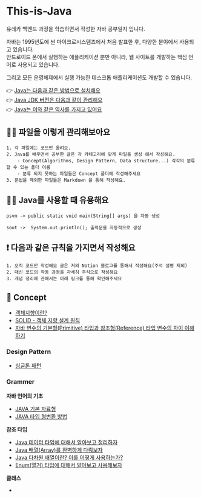 # This-is-Java
유레카 백엔드 과정을 학습하면서 작성한 자바 공부일지 입니다.

자바는 1995년도에 썬 마이크로시스템즈에서 처음 발표한 후, 다양한 분야에서 사용되고 있습니다.  
안드로이드 폰에서 실행하는 애플리케이션 뿐만 아니라, 웹 사이트를 개발하는 핵심 언어로 사용되고 있습니다.

그리고 모든 운영체제에서 실행 가능한 데스크톱 애플리케이션도 개발할 수 있습니다.

👉 <a href="https://youtu.be/LbpLDU35BJU?si=aa8OOffluIa9VmEi">Java는 다음과 같은 방법으로 설치해요</a>  
👉 <a href="https://yuchan-log.notion.site/SDK-manager-SDKMAN-JAVA-e7ce35383cc84ab5b61ce9c19d4c4f2b?pvs=4">Java JDK 버전은 다음과 같이 관리해요</a>  
👉 <a href="https://jhyonhyon.tistory.com/15">Java는 이와 같은 역사를 가지고 있어요</a>

## 🙋🏻 파일을 이렇게 관리해보아요 
```
1. 각 파일에는 코드만 올려요.
2. Java를 배우면서 공부한 글은 각 카테고리에 맞게 파일을 생성 해서 작성해요. 
    - Concept(Algorithms, Design Pattern, Data structure...) 각각의 분류할 수 있는 폴더 이름
    - 분류 되지 못하는 파일들은 Concept 폴더에 작성해주세요
3. 문법을 제외한 파일들은 Markdown 을 통해 작성해요.
```

## 🙋🏻 Java를 사용할 때 유용해요
```
psvm -> public static void main(String[] args) 을 자동 생성

sout ->  System.out.println(); 출력문을 자동적으로 생성
```

## ❗️ 다음과 같은 규칙을 가지면서 작성해요
```
1. 오직 코드만 작성해요 글은 저의 Notion 블로그를 통해서 작성해요(주석 설명 제외)
2. 대신 코드의 작동 과정을 자세히 주석으로 작성해요
3. 개념 정리에 관해서는 아래 링크를 통해 확인해주세요
```

## 📝 Concept
- <a href="https://yuchan-log.notion.site/5fd3849e85f7422185103692cb80a64f?pvs=4">객체지향이란?</a>
- <a href="https://yuchan-log.notion.site/SOLID-ff3e9b0fe6294ef2995a615466e02562?pvs=4">SOLID - 객체 지향 설계 원칙</a>
- <a href="https://yuchan-log.notion.site/Primitive-Type-Reference-Type-453804468b414670b34b5c1670bdd9de?pvs=4">자바 변수의 기본형(Primitive) 타입과 참조형(Reference) 타입 변수의 차이 이해하기</a>


### Design Pattern
- <a href="">싱글톤 패턴</a>

### Grammer
**자바 언어의 기초**
- <a href="https://yuchan-log.notion.site/JAVA-b73db9789c364c55bf6f03803d10dae3?pvs=4">JAVA 기본 자료형</a>
- <a href="https://yuchan-log.notion.site/JAVA-8b4382dc7a4f4081b66637c325795e7a?pvs=4">JAVA 타입 형변환 방법</a>

**참조 타입**
- <a href="https://yuchan-log.notion.site/JAVA-b73db9789c364c55bf6f03803d10dae3?pvs=4">Java 데이터 타입에 대해서 알아보고 정리하자</a>
- <a href="https://yuchan-log.notion.site/d33a0d479e7944ac90a32c49c2afd8a0?pvs=4">Java 배열(Array)를 완벽하게 다뤄보자</a>
- <a href="https://yuchan-log.notion.site/Java-e8d716f49dde4f94b66795b21c576927?pvs=4">Java 다차원 배열이란? 이를 어떻게 사용하는가?</a>
- <a href="https://yuchan-log.notion.site/Enum-6cde5748203549a88a6fce02d1fcb7d3?pvs=4">Enum(열거) 타입에 대해서 알아보고 사용해보자</a>

**클래스**
- <a href=""></a>